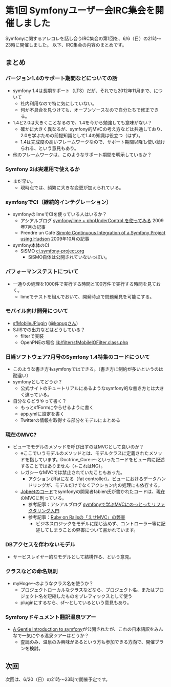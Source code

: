 第1回 Symfonyユーザー会IRC集会を開催しました
============================================

Symfonyに関するアレコレを話し合うIRC集会の第1回を、6/6（日）の21時～23時に開催しました。
以下、IRC集会の内容のまとめです。

まとめ
------


### バージョン1.4のサポート期間などについての話
- symfony 1.4は長期サポート（LTS）だが、それでも2012年11月まで、について
  - 社内利用なので特に気にしていない。
  - 何か不具合を見つけても、オープンソースなので自分たちで修正できる。
- 1.4と2.0は大きくことなるので、1.4を今から勉強しても意味がない？
  - 確かに大きく異なるが、symfony的MVCの考え方などは共通しており、2.0を学ぶための前提知識として1.4の知識は役立つ（はず）。
  - 1.4は完成度の高いフレームワークなので、サポート期間以降も使い続けられる、という意見もあり。
- 他のフレームワークは、このようなサポート期間を明示しているか？


### Symfony 2は実運用で使えるか
- まだ早い。
  - 現時点では、頻繁に大きな変更が加えられている。


### symfonyでCI（継続的インテグレーション）
- symfonyのlimeでCIを使っている人はいるか？
  - アシアルブログ [symfony/lime + phpUnderControl を使ってみる](http://blog.asial.co.jp/587) 2009年7月の記事
  - Prendre un Cafe [Simple Continuous Integration of a Symfony Project using Hudson](http://prendreuncafe.com/blog/post/2009/10/06/Simple-Continuous-Integration-of-a-Symfony-Project-using-Hudson) 2009年10月の記事
- symfony本体のCI
  - SiSMO [ci.symfony-project.org](http://ci.symfony-project.org/)
    - SiSMO自体は公開されていないっぽい。


### パフォーマンステストについて
- 一通りの処理を1000件で実行する時間と100万件で実行する時間を見ておく。
  - limeでテストを組んでおいて、開発時点で問題発見を可能にする。


### モバイル向け開発について
- [sfMobileJPlugin](http://www.symfony-project.org/plugins/sfMobileJPlugin) ([@kopugさん](http://twitter.com/kopug))
- SJISでの出力などはどうしている？
  - filterで実装
  - OpenPNEの場合 [lib/filter/sfMobileIOFilter.class.php](http://github.com/openpne/OpenPNE3/blob/master/lib/filter/sfMobileIOFilter.class.php)


### 日経ソフトウェア7月号のSymfony 1.4特集のコードについて
- このような書き方もsymfonyではできる。（書き方に制約が多いというのは勘違い）
- symfonyとしてどうか？
  - 公式サイトのチュートリアルにあるようなsymfony的な書き方とは大きく違っている。
- 自分ならどうやって書く？
  - もっとsfFormにやらせるように書く
  - app.ymlに設定を書く
  - Twitterの情報を取得する部分をモデルにまとめる


### 現在のMVC?
- ビューでモデルのメソッドを呼び出すのはMVCとして良いのか？
  - ※ここでいうモデルのメソッドとは、モデルクラスに定義されたメソッドを指しています。Doctrine_Core::～といったコードをビュー内に記述することではありません（←これはNG）。
  - レガシーなMVCでは禁止されていたこともあった。
    - アクションがfatになる（fat controller）。ビューにおけるデータハンドリングが、モデルだけでなくアクション内の処理にも依存する。
  - [Jobeetのコード](http://www.symfony-project.org/jobeet/1_4/Doctrine/ja/04#chapter_04_sub_a4929e97f71a23e68be7705fe809b80d1c087b76)でsymfonyの開発者fabien氏が書かれたコードは、現在のMVCに則っている。
    - 参考記事：アシアルブログ [symfonyで学ぶMVCにのっとったリファクタリング入門](http://blog.asial.co.jp/456)
    - 参考記事：[Ruby on Railsの「えせMVC」の弊害](http://satoshi.blogs.com/life/2009/10/rails_mvc.html)
      - ビジネスロジックをモデルに閉じ込めず、コントローラー等に記述してしまうことの弊害について書かれています。


### DBアクセスを伴わないモデル
- サービスレイヤー的なモデルとして結構作る、という意見。


### クラスなどの命名規則
- myHoge～のようなクラス名を使うか？
  - プロジェクトローカルなクラスなどなら、プロジェクト名、またはプロジェクト名を短縮したものをプレフィックスとして使う
  - pluginにするなら、sf～としているという意見もあり。


### Symfonyドキュメント翻訳温泉ツアー
- [A Gentle Introduction to symfony](http://www.symfony-project.org/gentle-introduction/1_4/en/)が公開されたが、これの日本語訳をみんなで一気にやる温泉ツアーはどうか？
  - 査読のみ、温泉のみ興味があるという方も参加できる方向で、開催プランを検討。



次回
----

次回は、6/20（日）の21時～23時で開催予定です。


